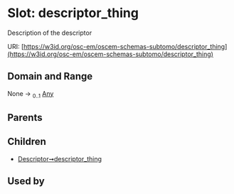
# Slot: descriptor_thing

Description of the descriptor

URI: [https://w3id.org/osc-em/oscem-schemas-subtomo/descriptor_thing](https://w3id.org/osc-em/oscem-schemas-subtomo/descriptor_thing)


## Domain and Range

None &#8594;  <sub>0..1</sub> [Any](Any.md)

## Parents


## Children

 *  [Descriptor➞descriptor_thing](Descriptor_descriptor_thing.md)

## Used by

